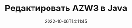 ---
############################# Static ############################
layout: "auto-gen-editor"
date: 2022-10-06T14:11:45
draft: false
otherformats: doc docx docm dotx xls xlsx xlsm ppt pptx pptm mobi epub html mhtml txt xml csv pdf xps

############################# Head ############################
head_title: "Редактор AZW3 — редактируйте AZW3 на Java"
head_description: "Как редактировать AZW3 в Java, используя несколько строк кода? Используйте API-интерфейсы обработки документов GroupDocs для редактирования, обновления и сохранения файлов более чем 30 форматов."

############################# Header ############################
title: "Редактировать AZW3 в Java"
description: "Эффективное и надёжное редактирование AZW3 используя API GroupDocs.Editor for Java, выполняющиеся на серверной стороне, без использования стороннего ПО типа Microsoft Office или Open Office."
bg_image: "https://cms.admin.containerize.com/templates/aspose/App_Themes/V3/images/bg/header1.png"
bg_overlay: false
button:
    enable: true
    icon: "fas fa-arrow-down"
    label: "Скачать бесплатную пробную версию"
    link: "https://downloads.groupdocs.com/editor/java"

############################# SubMenu ############################
submenu:
    enable: true

    left:
        img_alt: "GroupDocs.Editor for Java"
        image: "https://cms.admin.containerize.com/templates/groupdocs/images/product-logos/90x90-noborder/groupdocs-editor-java.png"
        product: "GroupDocs.Editor"
        platform: "Java"

    middle:
        button:

            # button loop
            - link: "https://apireference.groupdocs.com/editor/java"
              text: "Справочник по API"

            # button loop
            - link: "https://github.com/groupdocs-editor"
              text: "Примеры кода"

            # button loop
            - link: "https://products.groupdocs.app/editor/family"
              text: "Живые демонстрации"

            # button loop
            - link: "https://purchase.groupdocs.com/pricing/editor/java"
              text: "Цены"

    right:
        link_download: "https://downloads.groupdocs.com/editor"
        link_learn: "https://docs.groupdocs.com/editor/java"
        link_buy: "https://purchase.groupdocs.com"

############################# About ############################
about:
    enable: true
    title: "О GroupDocs.Editor for Java API"
    content: |
        [GroupDocs.Editor for Java](/ru/editor/java/) API — правильный выбор для редактирования документов и презентаций Microsoft Word, Excel, PowerPoint, Open Office. GroupDocs.Editor — это автономный API, который подходит для серверных и внутренних систем, где требуется высокая производительность. Он не зависит от какого-либо программного обеспечения, такого как Microsoft или Open Office.

############################# Steps ############################
steps:
    enable: true
    title_left: "Шаги по редактированию AZW3 в Java"
    content_left: |
        [GroupDocs.Editor for Java](/ru/editor/java/) предоставляет разработчикам простой и понятный способ редактирования файлов AZW3 с помощью нескольких строк кода.
        * Создайте экземпляр класса `Editor` с указанием обязательного пути к файлу или потока и загрузите файл AZW3
        * Создайте и установите экземпляр класса `EbookEditOptions` для формата файла AZW3
        * Вызовите метод `Editor.Edit()` и получите документ AZW3 в формате HTML, который легко редактируется любым WYSIWYG-редактором.
        * Вызовите метод `Editor.Save()` и сохраните отредактированный файл AZW3, используя класс `EpubSaveOptions` либо `Azw3SaveOptions` для сохранения в формат ePub или AZW3 соответственно

        
    title_right: "Системные Требования"
    content_right: |
        Базовое редактирование документа с помощью GroupDocs.Editor for Java API можно выполнить, выполнив несколько простых шагов. Наши API поддерживаются на всех основных платформах и операционных системах. Перед выполнением приведенного ниже кода убедитесь, что в вашей системе предварительно установлены следующие компоненты.

        * Операционные системы: Microsoft Windows, Linux, MacOS
        * Среды разработки: NetBeans, IntelliJ IDEA, Eclipse
        * Фреймворки: Java 7 (1.7) and above
        * Получите последнюю версию GroupDocs.Editor for Java, загруженную с [Maven](https://repository.groupdocs.com/editor/)
        
    code: |        
        ```java
        // Load the AZW3 file into Editor
        Editor editor = new Editor("source.azw3");

        // Create and adjust the edit options, common for all e-book formats, including AZW3
        EbookEditOptions editOptions = new EbookEditOptions();
        
        // Open input AZW3 document for edit — obtain an intermediate document, that can be edited
        EditableDocument beforeEdit = editor.edit(editOptions);

        // Grab AZW3 document content and associated resources from editable document
        string content = beforeEdit.getEmbeddedHtml();

        // Send the content to WYSIWYG-editor, edit it there, and send edited content back to the server-side
        // This step simulates a such operation
        string updatedContent = content.replace("Adventure", "Edited Adventure");

        // Grab edited content and resources from WYSIWYG-editor and create a new EditableDocument instance from it
        EditableDocument afterEdit = EditableDocument.fromMarkup(updatedContent, null);

        // Create and adjust the save options, separate for every e-book format
        EpubSaveOptions epubSaveOptions = new EpubSaveOptions();//for ePub
        Azw3SaveOptions azw3SaveOptions = new Azw3SaveOptions();//for AZW3

        // Save edited AZW3 document to the ePub format
        editor.save(afterEdit, outputPath, epubSaveOptions);

        // Save edited AZW3 document to the AZW3 format
        editor.save(afterEdit, outputPath, azw3SaveOptions);
        ```
        
############################# Demos ############################
demos:
    enable: true
    title: "Демоверсии редактора AZW3"
    content: |
        Отредактируйте AZW3 прямо сейчас, посетив [живые демонстрации](https://products.groupdocs.app/editor/family). Живая демонстрация имеет следующие преимущества
        
############################# More Formats ############################
more_formats:
    enable: true
    title: "Другие поддерживаемые редакторы"
    content: |
        Вы также можете редактировать файлы других форматов. Пожалуйста, ознакомьтесь с полным списком ниже.


############################# Back to top ###############################
back_to_top:
    enable: true
---